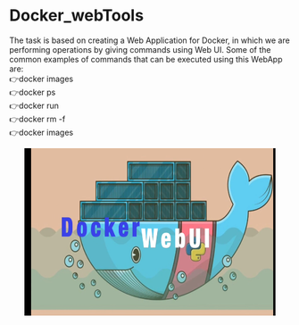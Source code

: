 # Docker_webTools
The task is based on creating a Web Application for Docker, in which we are performing operations by giving commands using Web UI. Some of the common examples of commands that can be executed using this WebApp are:
<br>
👉docker images <br>
 👉docker ps  <br>
 👉docker run <br>
 👉docker rm -f <br>
 👉docker images <br>
 <p align="center">
<img src="a.png" width="450" height="300" title="hover text"> 
</p>
 
 
